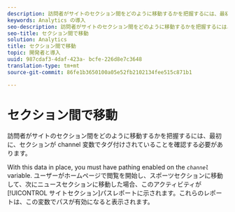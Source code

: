 ```yaml
---
description: 訪問者がサイトのセクション間をどのように移動するかを把握するには、最初に、セクションが channel 変数でタグ付けされていることを確認する必要があります。
keywords: Analytics の導入
seo-description: 訪問者がサイトのセクション間をどのように移動するかを把握するには、最初に、セクションが channel 変数でタグ付けされていることを確認する必要があります。
seo-title: セクション間で移動
solution: Analytics
title: セクション間で移動
topic: 開発者と導入
uuid: 987cdaf3-4daf-423a- bcfe-226d8e7c3648
translation-type: tm+mt
source-git-commit: 86fe1b3650100a05e52fb2102134fee515c871b1

---
```



# セクション間で移動

訪問者がサイトのセクション間をどのように移動するかを把握するには、最初に、セクションが channel 変数でタグ付けされていることを確認する必要があります。

With this data in place, you must have pathing enabled on the *`channel`* variable. ユーザーがホームページで閲覧を開始し、スポーツセクションに移動して、次にニュースセクションに移動した場合、このアクティビティが[!UICONTROL サイトセクション]パスレポートに示されます。これらのレポートは、この変数でパスが有効になると表示されます。
